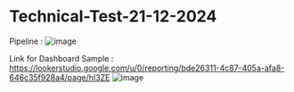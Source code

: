 # Technical-Test-21-12-2024

Pipeline : 
![image](https://github.com/user-attachments/assets/72035201-27eb-43cb-8dbf-a0cf84e0ab6b)


Link for Dashboard Sample : 
https://lookerstudio.google.com/u/0/reporting/bde26311-4c87-405a-afa8-646c35f928a4/page/hI3ZE
![image](https://github.com/user-attachments/assets/dbd8af83-4f09-4f42-ac02-45a54d0c1ec6)


